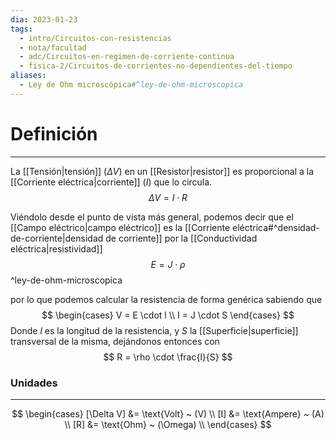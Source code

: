 ```yaml
---
dia: 2023-01-23
tags:
  - intro/Circuitos-con-resistencias
  - nota/facultad
  - adc/Circuitos-en-regimen-de-corriente-continua
  - fisica-2/Circuitos-de-corrientes-no-dependientes-del-tiempo
aliases:
  - Ley de Ohm microscópica#^ley-de-ohm-microscopica
---
```

# Definición 
---
La [[Tensión|tensión]] $(\Delta V)$ en un [[Resistor|resistor]] es proporcional a la [[Corriente eléctrica|corriente]] ($I$) que lo circula.
$$ \Delta V = I \cdot R $$

Viéndolo desde el punto de vista más general, podemos decir que el [[Campo eléctrico|campo eléctrico]] es la [[Corriente eléctrica#^densidad-de-corriente|densidad de corriente]] por la [[Conductividad eléctrica|resistividad]] $$ E = J \cdot \rho $$ ^ley-de-ohm-microscopica
 
por lo que podemos calcular la resistencia de forma genérica sabiendo que $$ \begin{cases} 
	V = E \cdot l \\
	I = J \cdot S
\end{cases} $$
Donde $l$ es la longitud de la resistencia, y $S$ la [[Superficie|superficie]] transversal de la misma, dejándonos entonces con $$ R = \rho \cdot \frac{l}{S} $$
### Unidades
---
$$ 
\begin{cases}
[\Delta V] &= \text{Volt} ~ (V) \\
[I] &= \text{Ampere} ~ (A) \\
[R] &= \text{Ohm} ~ (\Omega) \\ 
\end{cases}
$$
